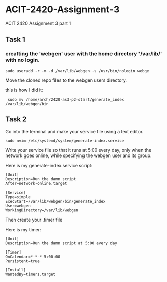 # ACIT-2420-Assignment-3
ACIT 2420 Assignment 3 part 1


## Task 1

### creatting the 'webgen' user with the home directory '/var/lib/' with no login. 

```
sudo useradd -r -m -d /var/lib/webgen -s /usr/bin/nologin webge 
```
Move the cloned repo files to the webgen users directory.

this is how I did it:

```
 sudo mv /home/arch/2420-as3-p2-start/generate_index /var/lib/webgen/bin
 ```




## Task 2

Go into the terminal and make your service file using a text editor.

```
sudo nvim /etc/systemd/system/generate-index.service
```

Write your service file so that it runs at 5:00 every day, only when the network goes online, while specifying the webgen user and its group.

Here is my generate-index.service script:

```
[Unit]
Description=Run the damn script
After=network-online.target

[Service]
Type=simple
ExecStart=/var/lib/webgen/bin/generate_index
User=webgen
WorkingDirectory=/var/lib/webgen
```

Then create your .timer file

Here is my timer: 

```
[Unit]
Description=Run the damn script at 5:00 every day

[Timer]
OnCalendar=*-*-* 5:00:00
Persistent=true

[Install]
WantedBy=timers.target
```

